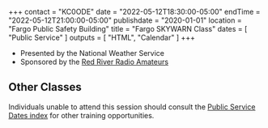 +++
contact = "KC0ODE"
date = "2022-05-12T18:30:00-05:00"
endTime = "2022-05-12T21:00:00-05:00"
publishdate = "2020-01-01"
location = "Fargo Public Safety Building"
title = "Fargo SKYWARN Class"
dates = [ "Public Service" ]
outputs = [ "HTML", "Calendar" ]
+++
* Presented by the National Weather Service
* Sponsored by the [Red River Radio Amateurs](/)

## Other Classes

Individuals unable to attend this session should consult the
[Public Service Dates index](/dates/public-service) for other training
opportunities.
